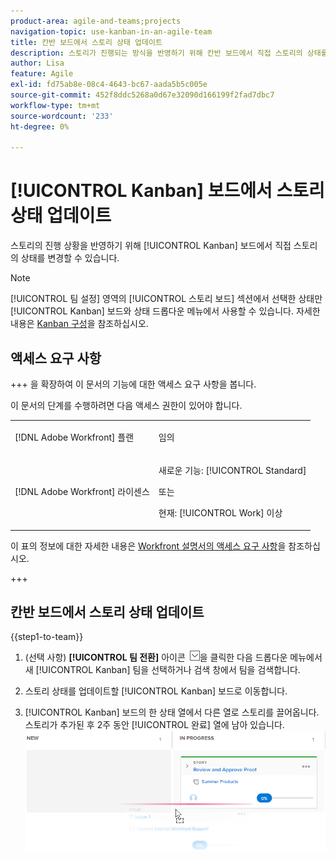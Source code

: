 ```yaml
---
product-area: agile-and-teams;projects
navigation-topic: use-kanban-in-an-agile-team
title: 칸반 보드에서 스토리 상태 업데이트
description: 스토리가 진행되는 방식을 반영하기 위해 칸반 보드에서 직접 스토리의 상태를 변경할 수 있습니다.
author: Lisa
feature: Agile
exl-id: fd75ab8e-08c4-4643-bc67-aada5b5c005e
source-git-commit: 452f8ddc5268a0d67e32090d166199f2fad7dbc7
workflow-type: tm+mt
source-wordcount: '233'
ht-degree: 0%

---
```


# [!UICONTROL Kanban] 보드에서 스토리 상태 업데이트

스토리의 진행 상황을 반영하기 위해 [!UICONTROL Kanban] 보드에서 직접 스토리의 상태를 변경할 수 있습니다.

>[!NOTE]
>
>[!UICONTROL 팀 설정] 영역의 [!UICONTROL 스토리 보드] 섹션에서 선택한 상태만 [!UICONTROL Kanban] 보드와 상태 드롭다운 메뉴에서 사용할 수 있습니다. 자세한 내용은 [Kanban 구성](../../agile/get-started-with-agile-in-workfront/configure-kanban.md)을 참조하십시오.

## 액세스 요구 사항

+++ 을 확장하여 이 문서의 기능에 대한 액세스 요구 사항을 봅니다.

이 문서의 단계를 수행하려면 다음 액세스 권한이 있어야 합니다.

<table style="table-layout:auto"> 
 <col> 
 </col> 
 <col> 
 </col> 
 <tbody> 
  <tr> 
   <td role="rowheader">[!DNL Adobe Workfront] 플랜</td> 
   <td> <p>임의</p> </td> 
  </tr> 
  <tr> 
   <td role="rowheader">[!DNL Adobe Workfront] 라이센스</td> 
   <td> <p>새로운 기능: [!UICONTROL Standard]</p> 
   또는
   <p>현재: [!UICONTROL Work] 이상</p> </td> 
  </tr>
 </tbody> 
</table>

이 표의 정보에 대한 자세한 내용은 [Workfront 설명서의 액세스 요구 사항](/help/quicksilver/administration-and-setup/add-users/access-levels-and-object-permissions/access-level-requirements-in-documentation.md)을 참조하십시오.

+++

## 칸반 보드에서 스토리 상태 업데이트

{{step1-to-team}}

1. (선택 사항) **[!UICONTROL 팀 전환]** 아이콘 ![팀 전환 아이콘](assets/switch-team-icon.png)을 클릭한 다음 드롭다운 메뉴에서 새 [!UICONTROL Kanban] 팀을 선택하거나 검색 창에서 팀을 검색합니다.

1. 스토리 상태를 업데이트할 [!UICONTROL Kanban] 보드로 이동합니다.
1. [!UICONTROL Kanban] 보드의 한 상태 열에서 다른 열로 스토리를 끌어옵니다.
스토리가 추가된 후 2주 동안 [!UICONTROL 완료] 열에 남아 있습니다.
   ![다른 열로 스토리 이동](assets/agile-storyboard-progress.png)
